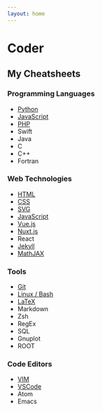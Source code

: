 ```yaml
---
layout: home
---
```


# Coder

<section>

## My Cheatsheets

### Programming Languages
* [Python](Python/README)
* [JavaScript](JavaScript/README)
* [PHP](PHP/README)
* Swift
* Java
* C
* C++
* Fortran


### Web Technologies
* [HTML](HTML/README)
* [CSS](CSS/README)
* [SVG](SVG/README)
* [JavaScript](JavaScript/README)
* [Vue.js](JavaScript/library-vue)
* [Nuxt.js](JavaScript/library-nuxt)
* React
* [Jekyll](Jekyll/jekyll)
* [MathJAX](Math/mathjax)


### Tools
* [Git](Tools/git)
* [Linux / Bash](Tools/bash)
* [LaTeX](Math/latex)
* Markdown
* Zsh
* RegEx
* SQL
* Gnuplot
* ROOT


### Code Editors
* [VIM](Editors/vim)
* [VSCode](Editors/vscode)
* Atom
* Emacs

</section>

